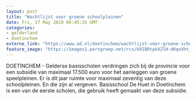 ```yaml
---
layout: post
title: "Wachtlijst voor groene schoolpleinen"
date: Fri, 17 May 2019 04:45:35 GMT
categories: 
- gelderland 
- doetinchem 
externe_link: "https://www.ad.nl/doetinchem/wachtlijst-voor-groene-schoolpleinen~aa2f86b0/"
feature_image: "https://images1.persgroep.net/rcs/UXIBRtpkXZlH-dKqxVht_vo9mOA/diocontent/148537859/_fitwidth/400/?appId=21791a8992982cd8da851550a453bd7f&quality=0.7"
---
```


DOETINCHEM - Gelderse basisscholen verdringen zich bij de provincie voor een subsidie van maximaal 17.500 euro voor het aanleggen van groene speelpleinen. Er is dit jaar ruimte voor maximaal zeventig van deze schoolpleinen. En die zijn al vergeven. Basisschool De Huet in Doetinchem is een van de eerste scholen, die gebruik heeft gemaakt van deze subsidie.
